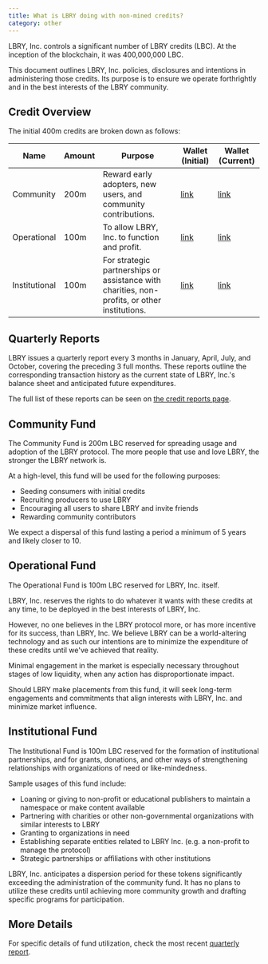```yaml
---
title: What is LBRY doing with non-mined credits?
category: other
---
```


LBRY, Inc. controls a significant number of LBRY credits (LBC). At the inception of the blockchain, it was 400,000,000 LBC.

This document outlines LBRY, Inc. policies, disclosures and intentions in administering those credits. Its purpose is to ensure we operate forthrightly and in the best interests of the LBRY community.

## Credit Overview

The initial 400m credits are broken down as follows:

| Name | Amount | Purpose | Wallet (Initial) | Wallet (Current) |
| ---- | ------ | ---------------- | -------- | -------- |
| Community | 200m |  Reward early adopters, new users, and community contributions. | [link](https://explorer.lbry.io/address/rRmURzvpHTysU4xUSp9CXeosBTbYfKs7n5) | [link](https://explorer.lbry.io/address/rFLUohPG4tP3gZHYoyhvADCtrDMiaYb7Qd) |
| Operational | 100m | To allow LBRY, Inc. to function and profit. | [link](https://explorer.lbry.io/address/rTZF9RvfkLJ6hwCwERwFd7dppRMeddKjpe) |[link](https://explorer.lbry.io/address/r9PGXsejVJb9ZfMf3QVdDEJCzxkd9JLxzL) |
| Institutional | 100m |  For strategic partnerships or assistance with charities, non-profits, or other institutions. | [link](https://explorer.lbry.io/address/rVRMmGLZenVXpT1NwYMGcnwFc642kEgWTV) | [link](https://explorer.lbry.io/address/r9srwX7DEN7Mex3a8oR1mKSqQmLBizoJvi) |

## Quarterly Reports

LBRY issues a quarterly report every 3 months in January, April, July, and October, covering the preceding 3 full months. These reports outline the corresponding transaction history as the current state of LBRY, Inc.'s balance sheet and anticipated future expenditures.

The full list of these reports can be seen on [the credit reports page](https://lbry.io/credit-reports).

## Community Fund

The Community Fund is 200m LBC reserved for spreading usage and adoption of the LBRY protocol. The more people that use and love LBRY, the stronger the LBRY network is.

At a high-level, this fund will be used for the following purposes:

- Seeding consumers with initial credits
- Recruiting producers to use LBRY
- Encouraging all users to share LBRY and invite friends
- Rewarding community contributors

We expect a dispersal of this fund lasting a period a minimum of 5 years and likely closer to 10.

## Operational Fund

The Operational Fund is 100m LBC reserved for LBRY, Inc. itself.

LBRY, Inc. reserves the rights to do whatever it wants with these credits at any time, to be deployed in the best interests of LBRY, Inc.

However, no one believes in the LBRY protocol more, or has more incentive for its success, than LBRY, Inc. We believe LBRY can be a world-altering technology and as such our intentions are to minimize the expenditure of these credits until we've achieved that reality.

Minimal engagement in the market is especially necessary throughout stages of low liquidity, when any action has disproportionate impact.

Should LBRY make placements from this fund, it will seek long-term engagements and commitments that align interests with LBRY, Inc. and minimize market influence.

## Institutional Fund

The Institutional Fund is 100m LBC reserved for the formation of institutional partnerships, and for grants, donations, and other ways of strengthening relationships with organizations of need or like-mindedness.

Sample usages of this fund include:

- Loaning or giving to non-profit or educational publishers to maintain a namespace or make content available
- Partnering with charities or other non-governmental organizations with similar interests to LBRY
- Granting to organizations in need
- Establishing separate entities related to LBRY Inc. (e.g. a non-profit to manage the protocol)
- Strategic partnerships or affiliations with other institutions

LBRY, Inc. anticipates a dispersion period for these tokens significantly exceeding the administration of the community fund. It has no plans to utilize these credits until achieving more community growth and drafting specific programs for participation.

## More Details

For specific details of fund utilization, check the most recent [quarterly report](https://lbry.io/credit-reports).
